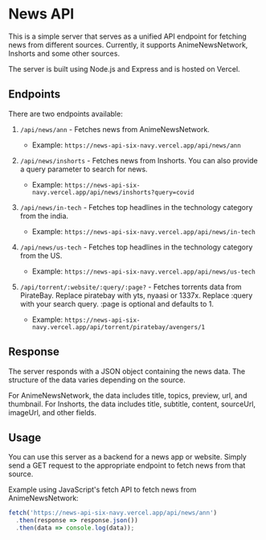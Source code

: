# News API

This is a simple server that serves as a unified API endpoint for fetching news from different sources. Currently, it supports AnimeNewsNetwork, Inshorts and some other sources.

The server is built using Node.js and Express and is hosted on Vercel.

## Endpoints

There are two endpoints available:

1. `/api/news/ann` - Fetches news from AnimeNewsNetwork.
   * Example: `https://news-api-six-navy.vercel.app/api/news/ann`
   
2. `/api/news/inshorts` - Fetches news from Inshorts. You can also provide a query parameter to search for news.
   * Example: `https://news-api-six-navy.vercel.app/api/news/inshorts?query=covid`
  
3. `/api/news/in-tech` - Fetches top headlines in the technology category from the india.
   * Example: `https://news-api-six-navy.vercel.app/api/news/in-tech`

4. `/api/news/us-tech` - Fetches top headlines in the technology category from the US.
   * Example: `https://news-api-six-navy.vercel.app/api/news/us-tech`
  
5. `/api/torrent/:website/:query/:page?` - Fetches torrents data from PirateBay. Replace piratebay with yts, nyaasi or 1337x. Replace :query with your search query. :page is optional and defaults to 1.
   * Example: `https://news-api-six-navy.vercel.app/api/torrent/piratebay/avengers/1`

## Response

The server responds with a JSON object containing the news data. The structure of the data varies depending on the source.

For AnimeNewsNetwork, the data includes title, topics, preview, url, and thumbnail. For Inshorts, the data includes title, subtitle, content, sourceUrl, imageUrl, and other fields.

## Usage

You can use this server as a backend for a news app or website. Simply send a GET request to the appropriate endpoint to fetch news from that source.

Example using JavaScript's fetch API to fetch news from AnimeNewsNetwork:

```javascript
fetch('https://news-api-six-navy.vercel.app/api/news/ann')
  .then(response => response.json())
  .then(data => console.log(data));


